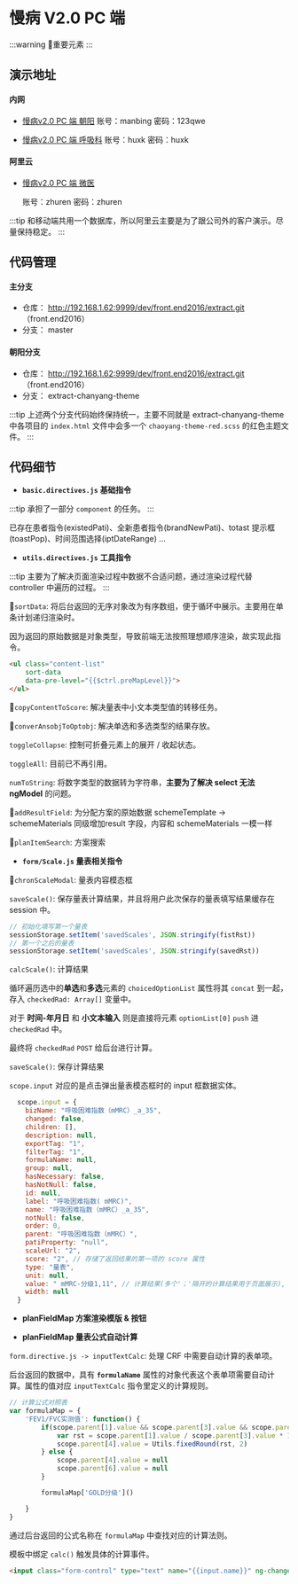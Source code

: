 # 慢病 V2.0 PC 端

:::warning
  🔺重要元素
:::

## 演示地址

#### 内网
- [慢病v2.0 PC 端 朝阳](http://192.168.1.174:2000/chronic-disease-V2-src/#/list)
  账号：manbing  密码：123qwe

- [慢病v2.0 PC 端 呼吸科](http://192.168.1.181/chronic-disease-V2-src/#/list)
  账号：huxk 密码：huxk

#### 阿里云
- [慢病v2.0 PC 端 微医](http://emr.infisa.com.cn/chronic-disease-V2-src/#/list)
  
  账号：zhuren  密码：zhuren

:::tip
和移动端共用一个数据库，所以阿里云主要是为了跟公司外的客户演示。尽量保持稳定。
:::

## 代码管理

#### 主分支

- 仓库： http://192.168.1.62:9999/dev/front.end2016/extract.git （front.end2016）
- 分支： master

#### 朝阳分支

- 仓库： http://192.168.1.62:9999/dev/front.end2016/extract.git （front.end2016）
- 分支： extract-chanyang-theme

:::tip
上述两个分支代码始终保持统一，主要不同就是 extract-chanyang-theme 中各项目的 `index.html` 文件中会多一个 `chaoyang-theme-red.scss` 的红色主题文件。
:::

## 代码细节

- **`basic.directives.js`** **基础指令**

:::tip
承担了一部分 `component` 的任务。
:::
  
  已存在患者指令(existedPati)、全新患者指令(brandNewPati)、totast 提示框(toastPop)、时间范围选择(iptDateRange) ...

- **`utils.directives.js`** **工具指令**

:::tip
主要为了解决页面渲染过程中数据不合适问题，通过渲染过程代替 controller 中遍历的过程。
:::

  🔺`sortData`: 将后台返回的无序对象改为有序数组，便于循环中展示。主要用在单条计划递归渲染时。

  因为返回的原始数据是对象类型，导致前端无法按照理想顺序渲染，故实现此指令。

  ```html
  <ul class="content-list"
      sort-data
      data-pre-level="{{$ctrl.preMapLevel}}">
  </ul>
  ```

  🔺`copyContentToScore`: 解决量表中小文本类型值的转移任务。

  🔺`converAnsobjToOptobj`: 解决单选和多选类型的结果存放。

  `toggleCollapse`: 控制可折叠元素上的展开 / 收起状态。

  `toggleAll`: 目前已不再引用。

  `numToString`: 将数字类型的数据转为字符串，**主要为了解决 select 无法 ngModel** 的问题。

  🔺`addResultField`: 为分配方案的原始数据 schemeTemplate -> schemeMaterials 同级增加result 字段，内容和 schemeMaterials 一模一样

  🔺`planItemSearch`: 方案搜索

  - **`form/Scale.js` 量表相关指令**

  🔺`chronScaleModal`: 量表内容模态框

  `saveScale()`: 保存量表计算结果，并且将用户此次保存的量表填写结果缓存在 session 中。

  ```js
  // 初始化填写第一个量表
  sessionStorage.setItem('savedScales', JSON.stringify(fistRst))
  // 第一个之后的量表
  sessionStorage.setItem('savedScales', JSON.stringify(savedRst))
  ```

  `calcScale()`: 计算结果

  循环遍历选中的**单选**和**多选**元素的 `choicedOptionList` 属性将其 `concat` 到一起，存入 `checkedRad: Array[]` 变量中。

  对于 **时间-年月日** 和 **小文本输入** 则是直接将元素 `optionList[0]` `push` 进 `checkedRad` 中。

  最终将 `checkedRad` `POST` 给后台进行计算。

  `saveScale()`: 保存计算结果

  `scope.input` 对应的是点击弹出量表模态框时的 input 框数据实体。

  ```js
    scope.input = {
      bizName: "呼吸困难指数（mMRC）_a_35",
      changed: false,
      children: [],
      description: null,
      exportTag: "1",
      filterTag: "1",
      formulaName: null,
      group: null,
      hasNecessary: false,
      hasNotNull: false,
      id: null,
      label: "呼吸困难指数( mMRC)",
      name: "呼吸困难指数（mMRC）_a_35",
      notNull: false,
      order: 0,
      parent: "呼吸困难指数（mMRC）",
      patiProperty: "null",
      scaleUrl: "2",
      score: "2", // 存储了返回结果的第一项的 score 属性
      type: "量表",
      unit: null,
      value: " mMRC-分级1,11", // 计算结果(多个'；'隔开的计算结果用于页面展示), 结果id (为了后台定位最新结果)
      width: null
    }
  ```

  - **planFieldMap 方案渲染模版 & 按钮**

  - **planFieldMap 量表公式自动计算**

  `form.directive.js -> inputTextCalc`: 处理 CRF 中需要自动计算的表单项。

  后台返回的数据中，具有 **`formulaName`** 属性的对象代表这个表单项需要自动计算。属性的值对应 `inputTextCalc` 指令里定义的计算规则。

  ```js
  // 计算公式对照表
  var formulaMap = {
      'FEV1/FVC实测值': function() {
          if(scope.parent[1].value && scope.parent[3].value && scope.parent[1].value > 0 && scope.parent[3].value > 0) {
              var rst = scope.parent[1].value / scope.parent[3].value * 100
              scope.parent[4].value = Utils.fixedRound(rst, 2)
          } else {
              scope.parent[4].value = null
              scope.parent[6].value = null
          }

          formulaMap['GOLD分级']()

      }
  }
  ```

  通过后台返回的公式名称在 `formulaMap` 中查找对应的计算法则。

  模板中绑定 `calc()` 触发具体的计算事件。

  ```html
  <input class="form-control" type="text" name="{{input.name}}" ng-change="calc(input.formulaName)()" ng-model="input.value" >
  ```

  




